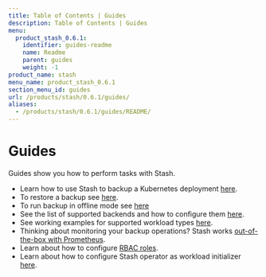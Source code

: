 ```yaml
---
title: Table of Contents | Guides
description: Table of Contents | Guides
menu:
  product_stash_0.6.1:
    identifier: guides-readme
    name: Readme
    parent: guides
    weight: -1
product_name: stash
menu_name: product_stash_0.6.1
section_menu_id: guides
url: /products/stash/0.6.1/guides/
aliases:
  - /products/stash/0.6.1/guides/README/
---
```

# Guides

Guides show you how to perform tasks with Stash.

- Learn how to use Stash to backup a Kubernetes deployment [here](/products/stash/0.6.1/guides/backup).
- To restore a backup see [here](/products/stash/0.6.1/guides/restore).
- To run backup in offline mode see [here](/products/stash/0.6.1/guides/offline_backup)
- See the list of supported backends and how to configure them [here](/products/stash/0.6.1/guides/backends).
- See working examples for supported workload types [here](/products/stash/0.6.1/guides/workloads).
- Thinking about monitoring your backup operations? Stash works [out-of-the-box with Prometheus](/products/stash/0.6.1/guides/monitoring).
- Learn about how to configure [RBAC roles](/products/stash/0.6.1/guides/rbac).
- Learn about how to configure Stash operator as workload initializer [here](/products/stash/0.6.1/guides/initializer).
